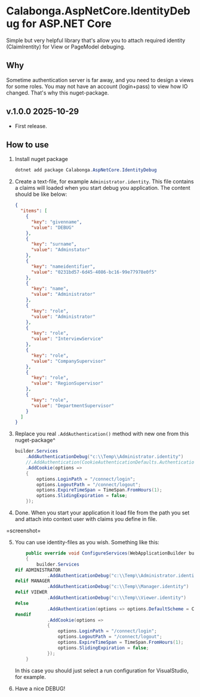 ﻿# Calabonga.AspNetCore.IdentityDebug for ASP.NET Core

Simple but very helpful library that's allow you to attach required identity (ClaimIrentity) for View or PageModel debuging.

## Why

Sometime authentication server is far away, and you need to design a views for some roles. You may not have an account (login+pass) to view how IO changed. That's why this nuget-package.

## v.1.0.0 2025-10-29

* First release.

## How to use

1. Install nuget package

    ```powershell
    dotnet add package Calabonga.AspNetCore.IdentityDebug
    ```

2. Create a text-file, for example `Administrator.identity`. This file contains a claims will loaded when you start debug you application. The content should be like below:

    ```json
    {
      "items": [
        {
          "key": "givenname",
          "value": "DEBUG"
        },
        {
          "key": "surname",
          "value": "Adminstator"
        },
        {
          "key": "nameidentifier",
          "value": "0231bd57-6d45-4086-bc16-99e77978e0f5"
        },
        {
          "key": "name",
          "value": "Administrator"
        },
        {
          "key": "role",
          "value": "Administrator"
        },
        {
          "key": "role",
          "value": "InterviewService"
        },
        {
          "key": "role",
          "value": "CompanySupervisor"
        },
        {
          "key": "role",
          "value": "RegionSupervisor"
        },
        {
          "key": "role",
          "value": "DepartmentSupervisor"
        }
      ]
    }
    ```

3. Replace you real `.AddAuthentication()` method with new one from this nuget-package^
    ```csharp
    builder.Services
        .AddAuthenticationDebug("c:\\Temp\\Administrator.identity")
        //.AddAuthentication(CookieAuthenticationDefaults.AuthenticationScheme)
        .AddCookie(options =>
        {
            options.LoginPath = "/connect/login";
            options.LogoutPath = "/connect/logout";
            options.ExpireTimeSpan = TimeSpan.FromHours(1);
            options.SlidingExpiration = false;
        });
    ```

4. Done. When you start your application it load file from the path you set and attach into context user with claims you define in file.
  
=screenshot=

5. You can use identity-files as you wish. Something like this:
    ```csharp
        public override void ConfigureServices(WebApplicationBuilder builder)
        {
            builder.Services
    #if ADMINISTRATOR
                .AddAuthenticationDebug("c:\\Temp\\Administrator.identity")
    #elif MANAGER
                .AddAuthenticationDebug("c:\\Temp\\Manager.identity")
    #elif VIEWER
                .AddAuthenticationDebug("c:\\Temp\\Viewer.identity")
    #else
                .AddAuthentication(options => options.DefaultScheme = CookieAuthenticationDefaults.AuthenticationScheme)
    #endif
                .AddCookie(options =>
                {
                    options.LoginPath = "/connect/login";
                    options.LogoutPath = "/connect/logout";
                    options.ExpireTimeSpan = TimeSpan.FromHours(1);
                    options.SlidingExpiration = false;
                });
        }
    ```

    In this case you should just select a run configuration for VisualStudio, for example.

6. Have a nice DEBUG!